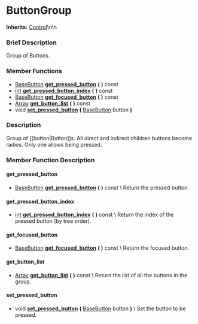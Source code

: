 #  ButtonGroup  
**Inherits:** [Control](class_control)\\n\\n
###  Brief Description  
Group of Buttons.

###  Member Functions 
  * [BaseButton](class_basebutton)  **[get_pressed_button](#get_pressed_button)**  **(** **)** const
  * [int](class_int)  **[get_pressed_button_index](#get_pressed_button_index)**  **(** **)** const
  * [BaseButton](class_basebutton)  **[get_focused_button](#get_focused_button)**  **(** **)** const
  * [Array](class_array)  **[get_button_list](#get_button_list)**  **(** **)** const
  * void  **[set_pressed_button](#set_pressed_button)**  **(** [BaseButton](class_basebutton) button  **)**

###  Description  
Group of [[button|Button]]s. All direct and indirect children buttons become radios. Only one allows being pressed.

###  Member Function Description  

#### <a name="get_pressed_button">get_pressed_button</a>
  * [BaseButton](class_basebutton)  **[get_pressed_button](#get_pressed_button)**  **(** **)** const
\\
Return the pressed button.

#### <a name="get_pressed_button_index">get_pressed_button_index</a>
  * [int](class_int)  **[get_pressed_button_index](#get_pressed_button_index)**  **(** **)** const
\\
Return the index of the pressed button (by tree order).

#### <a name="get_focused_button">get_focused_button</a>
  * [BaseButton](class_basebutton)  **[get_focused_button](#get_focused_button)**  **(** **)** const
\\
Return the focused button.

#### <a name="get_button_list">get_button_list</a>
  * [Array](class_array)  **[get_button_list](#get_button_list)**  **(** **)** const
\\
Return the list of all the buttons in the group.

#### <a name="set_pressed_button">set_pressed_button</a>
  * void  **[set_pressed_button](#set_pressed_button)**  **(** [BaseButton](class_basebutton) button  **)**
\\
Set the button to be pressed.

